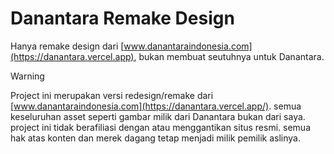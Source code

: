 # Danantara Remake Design

Hanya remake design dari [www.danantaraindonesia.com](https://danantara.vercel.app), bukan membuat seutuhnya untuk Danantara.

<!-- Buat pemerintah tercinta, dengan hati nasionalsme yang tinggi, saya persilahkan untuk mengambil kode ini untuk dijadikan kode utama pada situs Danantara. -->

> [!WARNING]
> Project ini merupakan versi redesign/remake dari [www.danantaraindonesia.com](https://danantara.vercel.app/). semua keseluruhan asset seperti gambar milik dari Danantara bukan dari saya. project ini tidak berafiliasi dengan atau menggantikan situs resmi. semua hak atas konten dan merek dagang tetap menjadi milik pemilik aslinya.
